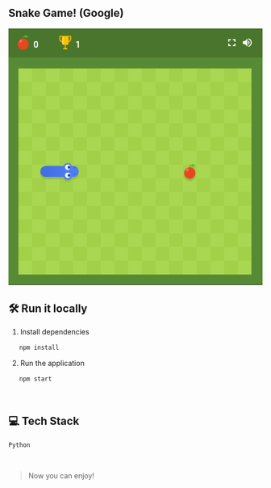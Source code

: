 ##  Snake Game! (Google)
![Header](./assets/snake_game.png)

## 🛠 Run it locally

1. Install dependencies

```sh
   npm install
```

2. Run the application
```sh
   npm start
```

<br>

## 💻 Tech Stack
`Python`


<br>

> Now you can enjoy! 
